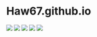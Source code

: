 # Haw67.github.io
![](https://www.essence.com/wp-content/uploads/2016/12/1481579907/IMG_8283.GIF?width=600)
![](https://i.pinimg.com/originals/84/a1/1e/84a11e84a87efe44586eb9c01a5cf138.jpg)
![](https://th.bing.com/th/id/R.c9c9904d93d37519ff2dc20a5d49822d?rik=%2b8eGxeUiX6ieLw&riu=http%3a%2f%2fstatic6.businessinsider.com%2fimage%2f56055b87dd0895cb7b8b4645-2400%2felon-musk-387.jpg&ehk=yx7rWOWwuAqxzomXOnkBGh%2bBSK18QWQB8ZwlnXvYDrw%3d&risl=&pid=ImgRaw&r=0)
![](https://www.youtube.com/watch?v=oRY_W2WYx5c&themeRefresh=1)
![](https://files.hodoor.world/main/370a96a3-cc0c-4834-b3cb-207b44ba4820.jpg)
